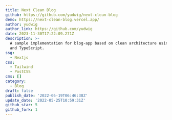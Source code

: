 ```yaml
---
title: Next Clean Blog
github: https://github.com/yudwig/next-clean-blog
demo: https://next-clean-blog.vercel.app/
author: yudwig
author_link: https://github.com/yudwig
date: 2023-11-30T17:22:09.271Z
description: >-
  A sample implementation for blog-app based on clean architecture using Next.js
  and TypeScript.
ssg:
  - Nextjs
css:
  - Tailwind
  - PostCSS
cms: []
category:
  - Blog
draft: false
publish_date: '2022-05-19T06:46:38Z'
update_date: '2022-05-25T10:59:31Z'
github_star: 5
github_fork: 1
---
```

